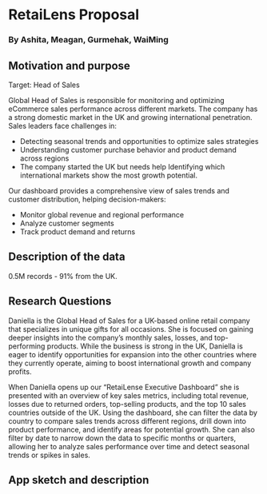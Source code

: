# RetaiLens Proposal
### By Ashita, Meagan, Gurmehak, WaiMing

## Motivation and purpose

Target: Head of Sales

Global Head of Sales is responsible for monitoring and optimizing eCommerce sales performance across different markets. The company has a strong domestic market in the UK and growing international penetration. Sales leaders face challenges in:

* Detecting seasonal trends and opportunities to optimize sales strategies
* Understanding customer purchase behavior and product demand across regions
* The company started the UK but needs help Identifying which international markets show the most growth potential.

Our dashboard provides a comprehensive view of sales trends and customer distribution, helping decision-makers:
* Monitor global revenue and regional performance 
* Analyze customer segments 
* Track product demand and returns

## Description of the data

0.5M records - 91% from the UK.

## Research Questions
Daniella is the Global Head of Sales for a UK-based online retail company that specializes in unique gifts for all occasions. She is focused on gaining deeper insights into the company’s monthly sales, losses, and top-performing products. While the business is strong in the UK, Daniella is eager to identify opportunities for expansion into the other countries where they currently operate, aiming to boost international growth and company profits.

When Daniella opens up our “RetaiLense Executive Dashboard” she is presented with an overview of key sales metrics, including total revenue, losses due to returned orders, top-selling products, and the top 10 sales countries outside of the UK. Using the dashboard, she can filter the data by country to compare sales trends across different regions, drill down into product performance, and identify areas for potential growth. She can also filter by date to narrow down the data to specific months or quarters, allowing her to analyze sales performance over time and detect seasonal trends or spikes in sales.




## App sketch and description


